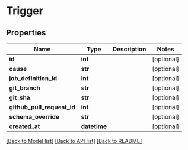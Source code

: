 # Trigger

## Properties
Name | Type | Description | Notes
------------ | ------------- | ------------- | -------------
**id** | **int** |  | [optional] 
**cause** | **str** |  | [optional] 
**job_definition_id** | **int** |  | [optional] 
**git_branch** | **str** |  | [optional] 
**git_sha** | **str** |  | [optional] 
**github_pull_request_id** | **int** |  | [optional] 
**schema_override** | **str** |  | [optional] 
**created_at** | **datetime** |  | [optional] 

[[Back to Model list]](../README.md#documentation-for-models) [[Back to API list]](../README.md#documentation-for-api-endpoints) [[Back to README]](../README.md)

